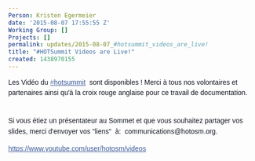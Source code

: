 ```yaml
---
Person: Kristen Egermeier
date: '2015-08-07 17:55:55 Z'
Working Group: []
Projects: []
permalink: updates/2015-08-07_#hotsummit_videos_are_live!
title: "#HOTSummit Videos are Live!"
created: 1438970155
---
```

<p><span style="color: #141823; font-family: helvetica, arial, sans-serif; font-size: 14px; line-height: 21.466667175293px;">Les Vidéo du </span><a class="_58cn" style="color: #3b5998; cursor: pointer; font-family: helvetica, arial, sans-serif; font-size: 14px; line-height: 21.466667175293px;" href="https://www.facebook.com/hashtag/hotsummit?source=feed_text&amp;story_id=1140256592669424" data-ft="{&quot;tn&quot;:&quot;*N&quot;,&quot;type&quot;:104}"><span class="_58cl" style="color: #627aad;">‪#‎</span><span class="_58cm">hotsummit‬</span></a><span style="color: #141823; font-family: helvetica, arial, sans-serif; font-size: 14px; line-height: 21.466667175293px;">&nbsp; sont disponibles ! Merci à tous nos volontaires et partenaires ainsi qu'à la croix rouge anglaise pour ce travail de documentation.</span></p><p><br style="color: #141823; font-family: helvetica, arial, sans-serif; font-size: 14px; line-height: 21.466667175293px;"><span style="color: #141823; font-family: helvetica, arial, sans-serif; font-size: 14px; line-height: 21.466667175293px;">Si vous étiez un présentateur au Sommet et que vous souhaitez partager vos slides, merci d'envoyer vos "liens" &nbsp;à: &nbsp;communications@hotosm.org.</span></p><p><a style="color: #3b5998; cursor: pointer; font-family: helvetica, arial, sans-serif; font-size: 14px; line-height: 21.466667175293px;" href="https://www.youtube.com/user/hotosm/videos" rel="nofollow" target="_blank">https://www.youtube.com/user/hotosm/videos</a></p>
